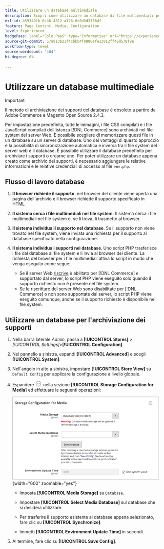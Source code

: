 ```yaml
---
title: Utilizzare un database multimediale
description: Scopri come utilizzare un database di file multimediali per archiviare i tuoi [!DNL Commerce]  file multimediali.
exl-id: b59349fb-0cb6-4812-a126-6e0d8d37564f
feature: Page Content, Media, Configuration
level: Experienced
badgePaas: label="Solo PaaS" type="Informative" url="https://experienceleague.adobe.com/it/docs/commerce/user-guides/product-solutions" tooltip="Applicabile solo ai progetti Adobe Commerce on Cloud (infrastruttura PaaS gestita da Adobe) e ai progetti on-premise."
source-git-commit: 57a913b21f4cbbb4f0800afe13012ff46d578f8e
workflow-type: tm+mt
source-wordcount: '404'
ht-degree: 0%

---
```


# Utilizzare un database multimediale

>[!IMPORTANT]
>
>Il metodo di archiviazione dei supporti del database è obsoleto a partire da Adobe Commerce e Magento Open Source 2.4.3.

Per impostazione predefinita, tutte le immagini, i file CSS compilati e i file JavaScript compilati dell&#39;istanza [!DNL Commerce] sono archiviati nel file system del server Web. È possibile scegliere di memorizzare questi file in un database su un server di database. Uno dei vantaggi di questo approccio è la possibilità di sincronizzazione automatica e inversa tra il file system del server web e il database. È possibile utilizzare il database predefinito per archiviare i supporti o crearne uno. Per poter utilizzare un database appena creato come archivio dei supporti, è necessario aggiungere le relative informazioni e le relative credenziali di accesso al file `env.php`.

## Flusso di lavoro database

1. **Il browser richiede il supporto**: nel browser del cliente viene aperta una pagina dell&#39;archivio e il browser richiede il supporto specificato in HTML.

1. **Il sistema cerca i file multimediali nel file system**. Il sistema cerca i file multimediali nel file system e, se li trova, li trasmette al browser.

1. **Il sistema individua il supporto nel database**. Se il supporto non viene trovato nel file system, viene inviata una richiesta per il supporto al database specificato nella configurazione.

1. **Il sistema individua i supporti nel database**. Uno script PHP trasferisce i file dal database al file system e li invia al browser del cliente. La richiesta del browser per i file multimediali attiva lo script in modo che venga eseguito come segue:

   - Se il server Web [riscrive](../merchandising-promotions/url-rewrite.md) è abilitato per [!DNL Commerce] e supportato dal server, lo script PHP viene eseguito solo quando il supporto richiesto non è presente nel file system.
   - Se le riscritture del server Web sono disabilitate per [!DNL Commerce] o non sono supportate dal server, lo script PHP viene eseguito comunque, anche se il supporto richiesto è disponibile nel file system.

## Utilizzare un database per l&#39;archiviazione dei supporti

1. Nella barra laterale _Admin_, passa a **[!UICONTROL Stores]** > _[!UICONTROL Settings]_>**[!UICONTROL Configuration]**.

1. Nel pannello a sinistra, espandi **[!UICONTROL Advanced]** e scegli **[!UICONTROL System]**.

1. Nell&#39;angolo in alto a sinistra, impostare **[!UICONTROL Store View]** su `Default Config` per applicare la configurazione a livello globale.

1. Espandere ![Il selettore di espansione](../assets/icon-display-expand.png) nella sezione **[!UICONTROL Storage Configuration for Media]** ed effettuare le seguenti operazioni:

   ![Configurazione avanzata - configurazione archiviazione per supporti](./assets/database-storage-deprecated.png){width="600" zoomable="yes"}

   - Imposta **[!UICONTROL Media Storage]** su `Database`.

   - Impostare **[!UICONTROL Select Media Database]** sul database che si desidera utilizzare.

   - Per trasferire il supporto esistente al database appena selezionato, fare clic su **[!UICONTROL Synchronize]**.

   - Immetti **[!UICONTROL Environment Update Time]** in secondi.

1. Al termine, fare clic su **[!UICONTROL Save Config]**.
